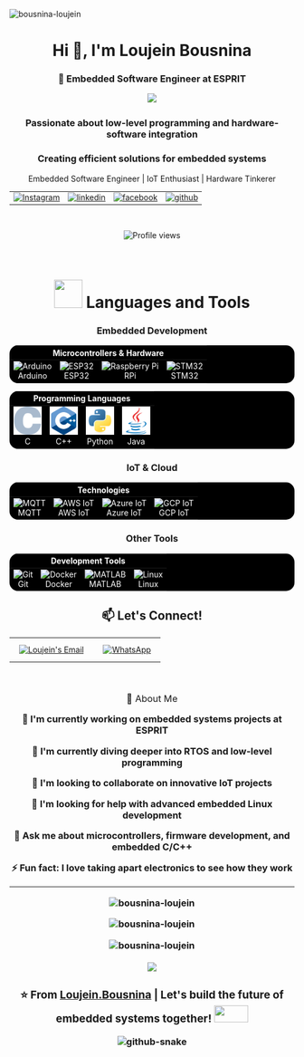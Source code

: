 <p align="left"> 
    <img src="https://komarev.com/ghpvc/?username=bousnina-loujein&label=Profile%20views&color=0e75b6&style=flat" alt="bousnina-loujein" /> 
</p>

<h1 align="center">Hi 👋, I'm <span class="name">Loujein Bousnina</span></h1>
<h3 align="center">🚀 Embedded Software Engineer at ESPRIT</h3>

<!-- Intro -->
<p style="margin: 15px;" align="center">
    <img src="https://readme-typing-svg.herokuapp.com?duration=2000&color=EBD41B&center=true&vCenter=true&lines=Embedded+Systems+Engineer;IoT+Developer;Firmware+Specialist">
    <h3 align="center">Passionate about low-level programming and hardware-software integration</h3>
    <h3 align="center">Creating efficient solutions for embedded systems</h3>
</p>

<p align="center">
Embedded Software Engineer | IoT Enthusiast | Hardware Tinkerer </p>

<div align="center">
<table>
  <tr>
    <td align="center">
      <a href="https://www.instagram.com/loujein3260/" target="_blank">
        <img src="https://bentos.jkominovic.dev/api/v1/bento-cards?url=https%3A%2F%2Fwww.instagram.com%2Floujein3260%2F&subtitle=@loujein3260&size=square" alt="Instagram">
      </a>
    </td>
    <td align="center">
      <a href="https://www.linkedin.com/in/bousnina-loujein-5965a2194/" target="_blank">
        <img src="https://bentos.jkominovic.dev/api/v1/bento-cards?url=https%3A%2F%2Fwww.linkedin.com%2Fin%2Fbousnina-loujein-5965a2194%2F&subtitle=@loujein-bousnina&size=square" alt="linkedin">
      </a>
    </td>
    <td align="center">
      <a href="https://www.facebook.com/majdoub.loujein1211/" target="_blank">
        <img src="https://bentos.jkominovic.dev/api/v1/bento-cards?url=https%3A%2F%2Ffacebook.com%2Fmajdoub.loujein1211&subtitle=@loujein-bousnina&size=square" alt="facebook">
      </a>
    </td>
     <td align="center">
      <a href="https://github.com/bousnina-loujein" target="_blank">
        <img src="https://bentos.jkominovic.dev/api/v1/bento-cards?url=https%3A%2F%2Fgithub.com%2Fbousnina-loujein&subtitle=%2Floujein-bousnina&size=square" alt="github">
      </a>
    </td>
  </tr>
</table>

<br>

<p align="center">
  <img src="https://komarev.com/ghpvc/?username=bousnina-loujein&color=blueviolet&style=flat-square&label=Profile+Views" alt="Profile views" width="200" height="35">
</p>

<br>

<!-- Technos -->
<h1 align="center"><img src="https://media2.giphy.com/media/QssGEmpkyEOhBCb7e1/giphy.gif?cid=ecf05e47a0n3gi1bfqntqmob8g9aid1oyj2wr3ds3mg700bl&rid=giphy.gif" width="50px" height="50px"> Languages and Tools </h1>

<h3 align="center">Embedded Development</h3>

<div align="center">
<table style="background-color: black; color: white; border: none; border-radius: 15px; overflow: hidden;">
  <thead>
    <tr>
      <th colspan="8" align="center" style="color: white;">Microcontrollers & Hardware</th>
    </tr>
  </thead>
  <tbody>
    <tr>
      <td align="center" style="border: none;">
        <img src="https://cdn.worldvectorlogo.com/logos/arduino-1.svg" width="50" height="50" alt="Arduino"/><br>Arduino
      </td>
      <td align="center" style="border: none;">
        <img src="https://upload.wikimedia.org/wikipedia/commons/7/7b/ESP32_Espressif_ESP-WROOM-32_Shielded.jpg" width="50" height="50" alt="ESP32"/><br>ESP32
      </td>
      <td align="center" style="border: none;">
        <img src="https://upload.wikimedia.org/wikipedia/fr/3/3b/Raspberry_Pi_logo.svg" width="50" height="50" alt="Raspberry Pi"/><br>RPi
      </td>
      <td align="center" style="border: none;">
        <img src="https://upload.wikimedia.org/wikipedia/commons/1/17/STMicroelectronics-Logo.svg" width="50" height="50" alt="STM32"/><br>STM32
      </td>
    </tr>
  </tbody>
</table>
</div>

<div align="center">
<table style="background-color: black; color: white; border: none; border-radius: 15px; overflow: hidden;">
  <thead>
    <tr>
      <th colspan="8" align="center" style="color: white;">Programming Languages</th>
    </tr>
  </thead>
  <tbody>
    <tr>
      <td align="center" style="border: none;">
        <img src="https://raw.githubusercontent.com/devicons/devicon/master/icons/c/c-original.svg" width="50" height="50" alt="C"/><br>C
      </td>
      <td align="center" style="border: none;">
        <img src="https://raw.githubusercontent.com/devicons/devicon/master/icons/cplusplus/cplusplus-original.svg" width="50" height="50" alt="C++"/><br>C++
      </td>
      <td align="center" style="border: none;">
        <img src="https://raw.githubusercontent.com/devicons/devicon/master/icons/python/python-original.svg" width="50" height="50" alt="Python"/><br>Python
      </td>
      <td align="center" style="border: none;">
        <img src="https://raw.githubusercontent.com/devicons/devicon/master/icons/java/java-original.svg" width="50" height="50" alt="Java"/><br>Java
      </td>
    </tr>
  </tbody>
</table>
</div>

<h3 align="center">IoT & Cloud</h3>

<div align="center">
<table style="background-color: black; color: white; border: none; border-radius: 15px; overflow: hidden;">
  <thead>
    <tr>
      <th colspan="8" align="center" style="color: white;">Technologies</th>
    </tr>
  </thead>
  <tbody>
    <tr>
      <td align="center" style="border: none;">
        <img src="https://upload.wikimedia.org/wikipedia/commons/e/e0/Mqtt-hor.svg" width="50" height="50" alt="MQTT"/><br>MQTT
      </td>
      <td align="center" style="border: none;">
        <img src="https://www.vectorlogo.zone/logos/amazon_aws/amazon_aws-icon.svg" width="50" height="50" alt="AWS IoT"/><br>AWS IoT
      </td>
      <td align="center" style="border: none;">
        <img src="https://www.vectorlogo.zone/logos/microsoft_azure/microsoft_azure-icon.svg" width="50" height="50" alt="Azure IoT"/><br>Azure IoT
      </td>
      <td align="center" style="border: none;">
        <img src="https://www.vectorlogo.zone/logos/google_cloud/google_cloud-icon.svg" width="50" height="50" alt="GCP IoT"/><br>GCP IoT
      </td>
    </tr>
  </tbody>
</table>
</div>

<h3 align="center">Other Tools</h3>

<div align="center">
<table style="background-color: black; color: white; border: none; border-radius: 15px; overflow: hidden;">
  <thead>
    <tr>
      <th colspan="8" align="center" style="color: white;">Development Tools</th>
    </tr>
  </thead>
  <tbody>
    <tr>
      <td align="center" style="border: none;">
        <img src="https://www.vectorlogo.zone/logos/git-scm/git-scm-icon.svg" width="50" height="50" alt="Git"/><br>Git
      </td>
      <td align="center" style="border: none;">
        <img src="https://www.vectorlogo.zone/logos/docker/docker-icon.svg" width="50" height="50" alt="Docker"/><br>Docker
      </td>
      <td align="center" style="border: none;">
        <img src="https://upload.wikimedia.org/wikipedia/commons/2/21/Matlab_Logo.png" width="50" height="50" alt="MATLAB"/><br>MATLAB
      </td>
      <td align="center" style="border: none;">
        <img src="https://www.vectorlogo.zone/logos/linux/linux-icon.svg" width="50" height="50" alt="Linux"/><br>Linux
      </td>
    </tr>
  </tbody>
</table>
</div>

<h2 align="center">📫 Let's Connect!</h2>

<table align="center">
  <tr>
    <td colspan="3" align="center">
      <a href="mailto:majdoub.loujein1211@gmail.com" target="_blank">
        <img src="https://bentos.jkominovic.dev/api/v1/generic-card?icon=sigmail&subtitle=majdoub.loujein1211@gmail.com&size=square" alt="Loujein's Email" style="margin: 10px;">
      </a>
    </td>
    <td align="center">
      <a href="https://bentos.jkominovic.dev/api/v1/generic-card?icon=siwhatsapp&subtitle=Tunisia-+216-XXXXXXXX&size=square" target="_blank">
        <img src="https://bentos.jkominovic.dev/api/v1/generic-card?icon=siwhatsapp&subtitle=Tunisia-+216-XXXXXXXX&size=square" alt="WhatsApp" style="margin: 10px;">
      </a>
    </td>
  </tr>
</table>

<br>

<h3>
<div align="center">

<p style="text-align: center;"><span style="font-weight: lighter;">🚀 About Me</span></p>

<p>🔭 I'm currently working on embedded systems projects at ESPRIT</p>

<p>🌱 I'm currently diving deeper into RTOS and low-level programming</p>

<p>👯 I'm looking to collaborate on innovative IoT projects</p>

<p>🤝 I'm looking for help with advanced embedded Linux development</p>

<p>💬 Ask me about microcontrollers, firmware development, and embedded C/C++</p>

<p>⚡ Fun fact: I love taking apart electronics to see how they work</p>

---

<p align="center">
  <img align="center" src="https://github-readme-stats.vercel.app/api?username=bousnina-loujein&show_icons=true&theme=dark&locale=en" alt="bousnina-loujein" />
</p>

<p align="center">
  <img align="center" src="https://github-readme-streak-stats.herokuapp.com/?user=bousnina-loujein&theme=dark" alt="bousnina-loujein" />
</p>

<p align="center">
  <img align="center" src="https://github-readme-stats.vercel.app/api/top-langs?username=bousnina-loujein&show_icons=true&theme=dark&locale=en&layout=compact" alt="bousnina-loujein" />
</p>

<p align="center">
    <img align="center" src="https://media.giphy.com/media/v1.Y2lkPTc5MGI3NjExc3J4dWU0d2R5dGJ1b2V1d2V3eWJ1c2VxZ3J6bWQ1Y2R4dGJ0eWx4eCZlcD12MV9pbnRlcm5hbF9naWZfYnlfaWQmY3Q9Zw/xT5LMHxhOfscxPfIfm/giphy.gif">
</p>

<h3>
<div align="center">
  
⭐️ From [Loujein.Bousnina](https://github.com/bousnina-loujein) | Let's build the future of embedded systems together! <img src='https://raw.githubusercontent.com/ShahriarShafin/ShahriarShafin/main/Assets/handshake.gif' width="60px" height="30px">
</div>
</h3>

<picture>
  <source media="(prefers-color-scheme: dark)" srcset="https://raw.githubusercontent.com/tobiasmeyhoefer/tobiasmeyhoefer/output/github-snake-dark.svg" />
  <source media="(prefers-color-scheme: light)" srcset="https://raw.githubusercontent.com/tobiasmeyhoefer/tobiasmeyhoefer/output/github-snake.svg" />
  <img alt="github-snake" src="https://raw.githubusercontent.com/tobiasmeyhoefer/tobiasmeyhoefer/output/github-snake.svg" />
</picture>
